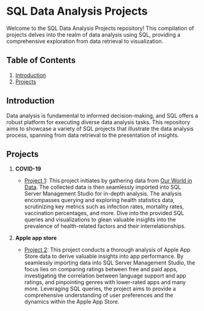 # SQL Data Analysis Projects

Welcome to the SQL Data Analysis Projects repository! This compilation of projects delves into the realm of data analysis using SQL, providing a comprehensive exploration from data retrieval to visualization.

## Table of Contents

1. [Introduction](#introduction)
2. [Projects](#projects)

## Introduction

Data analysis is fundamental to informed decision-making, and SQL offers a robust platform for executing diverse data analysis tasks. This repository aims to showcase a variety of SQL projects that illustrate the data analysis process, spanning from data retrieval to the presentation of insights.

## Projects

1. **COVID-19**
   - [Project 1](https://github.com/ronaldgooh/SQL-projects/blob/main/SQL%20Data%20Exploration-%20covid19/Data%20Exploration%20-%20COVID19.sql): 
This project initiates by gathering data from [Our World in Data](https://ourworldindata.org/). The collected data is then seamlessly imported into SQL Server Management Studio for in-depth analysis. The analysis encompasses querying and exploring health statistics data, scrutinizing key metrics such as infection rates, mortality rates, vaccination percentages, and more. Dive into the provided SQL queries and visualizations to glean valuable insights into the prevalence of health-related factors and their interrelationships.

2. **Apple app store**
   - [Project 2](https://github.com/ronaldgooh/SQL-projects/blob/main/SQL%20Data%20Exploration-%20Apple%20app%20store/PRACTICAL%20Data%20Analytics%20with%20SQL%20-%20Apple%20Store.sql):
This project conducts a thorough analysis of Apple App Store data to derive valuable insights into app performance. By seamlessly importing data into SQL Server Management Studio, the focus lies on comparing ratings between free and paid apps, investigating the correlation between language support and app ratings, and pinpointing genres with lower-rated apps and many more. Leveraging SQL queries, the project aims to provide a comprehensive understanding of user preferences and the dynamics within the Apple App Store.
